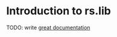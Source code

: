 # Introduction to rs.lib

TODO: write [great documentation](http://jacobian.org/writing/what-to-write/)
